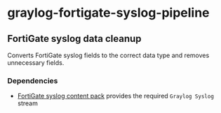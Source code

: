 # graylog-fortigate-syslog-pipeline

## FortiGate syslog data cleanup

Converts FortiGate syslog fields to the correct data type and removes unnecessary fields.

### Dependencies

- [FortiGate syslog content pack](https://github.com/seanthegeek/graylog-fortigate-syslog) provides the required `Graylog Syslog` stream
